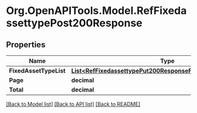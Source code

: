 # Org.OpenAPITools.Model.RefFixedassettypePost200Response

## Properties

Name | Type | Description | Notes
------------ | ------------- | ------------- | -------------
**FixedAssetTypeList** | [**List&lt;RefFixedassettypePut200ResponseFixedAssetTypeListInner&gt;**](RefFixedassettypePut200ResponseFixedAssetTypeListInner.md) |  | [optional] 
**Page** | **decimal** |  | [optional] 
**Total** | **decimal** |  | [optional] 

[[Back to Model list]](../README.md#documentation-for-models) [[Back to API list]](../README.md#documentation-for-api-endpoints) [[Back to README]](../README.md)

